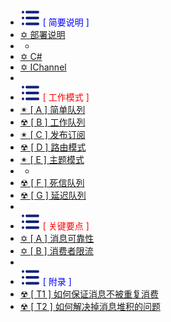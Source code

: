 -  <span style='color:Blue'><img src="wwwroot/images/MB.svg" alt="" style="margin-bottom:-4px" />&nbsp;[ 简要说明 ]</span>
-  [✡ 部署说明 ](v1.0.0.md)
-  -
-  [✡ C# ](v2.0.0.md)
-  [✡ IChannel ](v2_1.0.0.md)
-  
-  <span style='color:RED'><img src="wwwroot/images/MB.svg" alt="" style="margin-bottom:-4px" />&nbsp;[ 工作模式 ]</span>
-  [ ✴ [ A ] 简单队列 ](M1.0.0.md)
-  [ ☢ [ B ] 工作队列 ](M2.0.0.md)
-  [ ✴ [ C ] 发布订阅 ](M3.0.0.md)
-  [ ☢ [ D ] 路由模式 ](M4.0.0.md)
-  [ ✴ [ E ] 主题模式 ](M5.0.0.md)
-  -
-  [ ☢ [ F ] 死信队列 ](Q3.0.0.md)
-  [ ☢ [ G ] 延迟队列 ](Q4.0.0.md)
-  
-  <span style='color:RED'><img src="wwwroot/images/MB.svg" alt="" style="margin-bottom:-4px" />&nbsp;[ 关键要点 ]</span>
-  [ ✡ [ A ] 消息可靠性 ](Q1.0.0.md)
-  [ ✡ [ B ] 消费者限流 ](Q2.0.0.md)
-  
-  <span style='color:Blue'><img src="wwwroot/images/MB.svg" alt="" style="margin-bottom:-4px" />&nbsp;[ 附录 ]</span>
-  [ ☢ [ T1 ] 如何保证消息不被重复消费 ](T1.0.0.md)
-  [ ☢ [ T2 ] 如何解决掉消息堆积的问题 ](T2.0.0.md)



